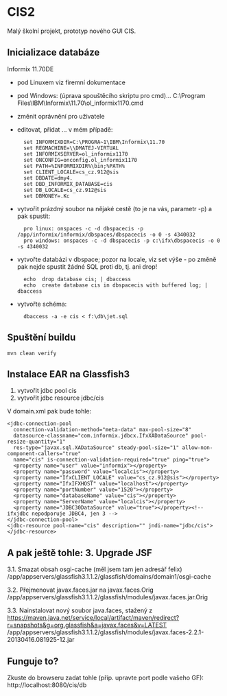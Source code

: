 CIS2
====
Malý školní projekt, prototyp nového GUI CIS.

Inicializace databáze
---------------------
Informix 11.70DE
- pod Linuxem viz firemní dokumentace
- pod Windows:
(úprava spouštěcího skriptu pro cmd)... C:\Program Files\IBM\Informix\11.70\ol_informix1170.cmd
- změnit oprávnění pro uživatele
- editovat, přidat ... v mém případě:

        set INFORMIXDIR=C:\PROGRA~1\IBM\Informix\11.70
        set REGMACHINE=\\DMATEJ-VIRTUAL
        set INFORMIXSERVER=ol_informix1170
        set ONCONFIG=onconfig.ol_informix1170
        set PATH=%INFORMIXDIR%\bin;%PATH%
        set CLIENT_LOCALE=cs_cz.912@sis
        set DBDATE=dmy4.
        set DBD_INFORMIX_DATABASE=cis
        set DB_LOCALE=cs_cz.912@sis
        set DBMONEY=.Kc

- vytvořit prázdný soubor na nějaké cestě (to je na vás, parametr -p) a pak spustit:

        pro linux: onspaces -c -d dbspacecis -p /app/informix/informix/dbspaces/dbspacecis -o 0 -s 4340032 
        pro windows: onspaces -c -d dbspacecis -p c:\ifx\dbspacecis -o 0 -s 4340032

- vytvořte databázi v dbspace; pozor na locale, viz set výše - po změně pak nejde spustit žádné SQL proti db, tj. ani drop!

        echo  drop database cis; | dbaccess
        echo  create database cis in dbspacecis with buffered log; | dbaccess

- vytvořte schéma:

        dbaccess -a -e cis < f:\db\jet.sql 

Spuštění buildu
---------------
    mvn clean verify

Instalace EAR na Glassfish3
-----------------------
1. vytvořit jdbc pool cis
2. vytvořit jdbc resource jdbc/cis

V domain.xml pak bude tohle:

    <jdbc-connection-pool
      connection-validation-method="meta-data" max-pool-size="8"
      datasource-classname="com.informix.jdbcx.IfxXADataSource" pool-resize-quantity="1"
      res-type="javax.sql.XADataSource" steady-pool-size="1" allow-non-component-callers="true"
      name="cis" is-connection-validation-required="true" ping="true">
      <property name="user" value="informix"></property>
      <property name="password" value="localcis"></property>
      <property name="IfxCLIENT_LOCALE" value="cs_cz.912@sis"></property>
      <property name="IfxIFXHOST" value="localhost"></property>
      <property name="portNumber" value="1520"></property>
      <property name="databaseName" value="cis"></property>
      <property name="ServerName" value="localcis"></property>
      <property name="JDBC30DataSource" value="true"></property><!-- ifxjdbc nepodporuje JDBC4, jen 3 -->
    </jdbc-connection-pool>
    <jdbc-resource pool-name="cis" description="" jndi-name="jdbc/cis"></jdbc-resource>
A pak ještě tohle:
    <resource-ref ref="jdbc/cis"></resource-ref>
3. Upgrade JSF
--------------
3.1. Smazat obsah osgi-cache (měl jsem tam jen adresář felix)<br>
/app/appservers/glassfish3.1.1.2/glassfish/domains/domain1/osgi-cache

3.2. Přejmenovat javax.faces.jar na javax.faces.Orig
/app/appservers/glassfish3.1.1.2/glassfish/modules/javax.faces.jar.Orig

3.3. Nainstalovat nový soubor java.faces, stažený z https://maven.java.net/service/local/artifact/maven/redirect?r=snapshots&g=org.glassfish&a=javax.faces&v=LATEST
/app/appservers/glassfish3.1.1.2/glassfish/modules/javax.faces-2.2.1-20130416.081925-12.jar


Funguje to?
-----------

Zkuste do browseru zadat tohle (příp. upravte port podle vašeho GF): http://localhost:8080/cis/db

